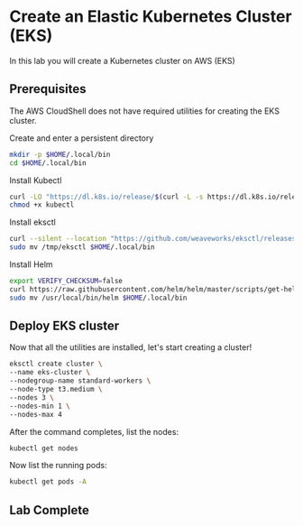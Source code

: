 # Create an Elastic Kubernetes Cluster (EKS)
In this lab you will create a Kubernetes cluster on AWS (EKS)

## Prerequisites
The AWS CloudShell does not have required utilities for creating the EKS cluster. 

Create and enter a persistent directory
```sh
mkdir -p $HOME/.local/bin
cd $HOME/.local/bin
```

Install Kubectl
```sh
curl -LO "https://dl.k8s.io/release/$(curl -L -s https://dl.k8s.io/release/stable.txt)/bin/linux/amd64/kubectl"
chmod +x kubectl
```

Install eksctl
```sh
curl --silent --location "https://github.com/weaveworks/eksctl/releases/latest/download/eksctl_$(uname -s)_amd64.tar.gz" | tar xz -C /tmp
sudo mv /tmp/eksctl $HOME/.local/bin
```

Install Helm
```sh
export VERIFY_CHECKSUM=false
curl https://raw.githubusercontent.com/helm/helm/master/scripts/get-helm-3 | bash
sudo mv /usr/local/bin/helm $HOME/.local/bin
```


## Deploy EKS cluster 
Now that all the utilities are installed, let's start creating a cluster! 

```sh
eksctl create cluster \
--name eks-cluster \
--nodegroup-name standard-workers \
--node-type t3.medium \
--nodes 3 \
--nodes-min 1 \
--nodes-max 4
```

After the command completes, list the nodes: 
```sh
kubectl get nodes
```

Now list the running pods:
```sh
kubectl get pods -A
```

## Lab Complete
